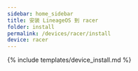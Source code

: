 ```yaml
---
sidebar: home_sidebar
title: 安装 LineageOS 到 racer
folder: install
permalink: /devices/racer/install
device: racer
---
```

{% include templates/device_install.md %}
